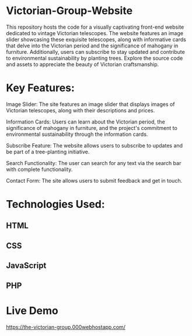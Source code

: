 # Victorian-Group-Website
This repository hosts the code for a visually captivating front-end website dedicated to vintage Victorian telescopes. The website features an image slider showcasing these exquisite telescopes, along with informative cards that delve into the Victorian period and the significance of mahogany in furniture. Additionally, users can subscribe to stay updated and contribute to environmental sustainability by planting trees. Explore the source code and assets to appreciate the beauty of Victorian craftsmanship.

# Key Features:

Image Slider: The site features an image slider that displays images of Victorian telescopes, along with their descriptions and prices.

Information Cards: Users can learn about the Victorian period, the significance of mahogany in furniture, and the project's commitment to environmental sustainability through the information cards.

Subscribe Feature: The website allows users to subscribe to updates and be part of a tree-planting initiative.

Search Functionality: The user can search for any text via the search bar with complete functionality.

Contact Form: The site allows users to submit feedback and get in touch.

# Technologies Used:
## HTML
## CSS
## JavaScript
## PHP

# Live Demo
https://the-victorian-group.000webhostapp.com/
